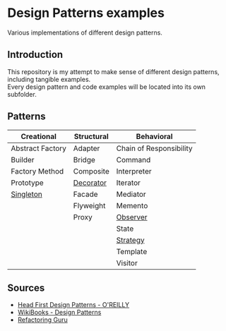 # Design Patterns examples

Various implementations of different design patterns.

## Introduction

This repository is my attempt to make sense of different design patterns, including tangible examples.\
Every design pattern and code examples will be located into its own subfolder.

## Patterns

| Creational | Structural | Behavioral |
| ---------- |------------| ---------- |
| Abstract Factory | Adapter | Chain of Responsibility |
| Builder | Bridge | Command |
| Factory Method | Composite | Interpreter |
| Prototype | [Decorator](decorator) | Iterator |
| [Singleton](singleton) | Facade | Mediator |
|| Flyweight | Memento |
|| Proxy | [Observer](observer) |
||| State |
||| [Strategy](strategy) |
||| Template |
||| Visitor |

## Sources

- [Head First Design Patterns - O'REILLY](https://www.oreilly.com/library/view/head-first-design/0596007124/)
- [WikiBooks - Design Patterns](https://en.m.wikibooks.org/wiki/Introduction_to_Software_Engineering/Architecture/Design_Patterns)
- [Refactoring Guru](https://refactoring.guru/)
